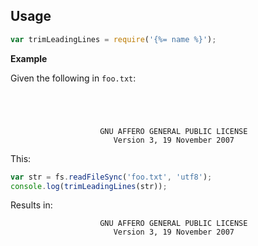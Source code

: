 ## Usage

```js
var trimLeadingLines = require('{%= name %}');
```

**Example**

Given the following in `foo.txt`:

```
                  
                  
                  
                  
                    GNU AFFERO GENERAL PUBLIC LICENSE
                       Version 3, 19 November 2007

```

This:

```js
var str = fs.readFileSync('foo.txt', 'utf8');
console.log(trimLeadingLines(str));
```

Results in:

```
                    GNU AFFERO GENERAL PUBLIC LICENSE
                       Version 3, 19 November 2007

```